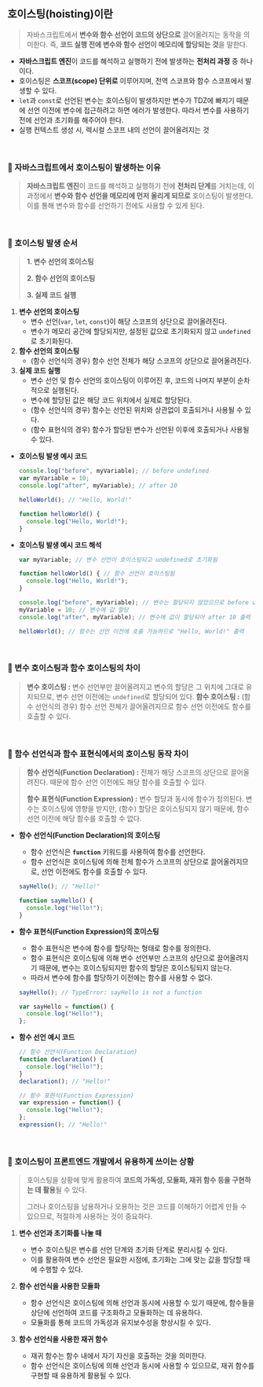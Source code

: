 ## 호이스팅(hoisting)이란

> 자바스크립트에서 **변수와 함수 선언이 코드의 상단으로** 끌어올려지는 동작을 의미한다.
즉, **코드 실행 전에 변수와 함수 선언이 메모리에 할당되는 것**을 말한다.

- **자바스크립트 엔진**이 코드를 해석하고 실행하기 전에 발생하는 **전처리 과정** 중 하나이다.
- 호이스팅은 **스코프(scope) 단위로** 이루어지며, 전역 스코프와 함수 스코프에서 발생할 수 있다.
- `let`과 `const`로 선언된 변수는 호이스팅이 발생하지만 변수가 TDZ에 빠지기 때문에 선언 이전에 변수에 접근하려고 하면 에러가 발생한다. 따라서 변수를 사용하기 전에 선언과 초기화를 해주어야 한다.
- 실행 컨텍스트 생성 시, 렉시컬 스코프 내의 선언이 끌어올려지는 것

<br />

### 📌 자바스크립트에서 호이스팅이 발생하는 이유

> **자바스크립트 엔진**이 코드를 해석하고 실행하기 전에 **전처리 단계**를 거치는데, 이 과정에서 **변수와 함수 선언을 메모리에 먼저 올리게 되므로** 호이스팅이 발생한다. 이를 통해 변수와 함수를 선언하기 전에도 사용할 수 있게 된다.

<br />

### 📌 호이스팅 발생 순서

> **1. 변수 선언의 호이스팅**
> 
> **2. 함수 선언의 호이스팅**
> 
> **3. 실제 코드 실행**

1. **변수 선언의 호이스팅**
    - 변수 선언(`var`, `let`, `const`)이 해당 스코프의 상단으로 끌어올려진다.
    - 변수가 메모리 공간에 할당되지만, 설정된 값으로 초기화되지 않고 `undefined`로 초기화된다.
2. **함수 선언의 호이스팅**
    - (함수 선언식의 경우) 함수 선언 전체가 해당 스코프의 상단으로 끌어올려진다.
3. **실제 코드 실행**
    - 변수 선언 및 함수 선언의 호이스팅이 이루어진 후, 코드의 나머지 부분이 순차적으로 실행된다.
    - 변수에 할당된 값은 해당 코드 위치에서 실제로 할당된다.
    - (함수 선언식의 경우) 함수는 선언된 위치와 상관없이 호출되거나 사용될 수 있다.
    - (함수 표현식의 경우) 함수가 할당된 변수가 선언된 이후에 호출되거나 사용될 수 있다.
- **호이스팅 발생 예시 코드**
    
    ```jsx
    console.log("before", myVariable); // before undefined
    var myVariable = 10;
    console.log("after", myVariable); // after 10
    
    helloWorld(); // "Hello, World!"
    
    function helloWorld() {
      console.log("Hello, World!");
    }
    ```
    
- **호이스팅 발생 예시 코드 해석**
    
    ```jsx
    var myVariable; // 변수 선언이 호이스팅되고 undefined로 초기화됨
    
    function helloWorld() { // 함수 선언이 호이스팅됨
      console.log("Hello, World!");
    }
    
    console.log("before", myVariable); // 변수는 할당되지 않았으므로 before undefined 출력
    myVariable = 10; // 변수에 값 할당
    console.log("after", myVariable); // 변수에 값이 할당되어 after 10 출력
    
    helloWorld(); // 함수는 선언 이전에 호출 가능하므로 "Hello, World!" 출력
    ```

<br />

### 📌 변수 호이스팅과 함수 호이스팅의 차이

> **변수 호이스팅 :** 변수 선언부만 끌어올려지고 변수의 할당은 그 위치에 그대로 유지되므로, 변수 선언 이전에는 `undefined`로 할당되어 있다.
**함수 호이스팅 :** (함수 선언식의 경우) 함수 선언 전체가 끌어올려지므로 함수 선언 이전에도 함수를 호출할 수 있다.

<br />

### 📌 함수 선언식과 함수 표현식에서의 호이스팅 동작 차이

> **함수 선언식(Function Declaration) :** 전체가 해당 스코프의 상단으로 끌어올려진다. 때문에 함수 선언 이전에도 해당 함수를 호출할 수 있다.
> 
> **함수 표현식(Function Expression) :** 변수 할당과 동시에 함수가 정의된다. 변수는 호이스팅에 영향을 받지만, (함수) 할당은 호이스팅되지 않기 때문에, 함수 선언 이전에 해당 함수를 호출할 수 없다.

- **함수 선언식(Function Declaration)의 호이스팅**
    - 함수 선언식은 **`function`** 키워드를 사용하여 함수를 선언한다.
    - 함수 선언식은 호이스팅에 의해 전체 함수가 스코프의 상단으로 끌어올려지므로, 선언 이전에도 함수를 호출할 수 있다.
    
    ```jsx
    sayHello(); // "Hello!"
    
    function sayHello() {
      console.log("Hello!");
    }
    ```
    
- **함수 표현식(Function Expression)의 호이스팅**
    - 함수 표현식은 변수에 함수를 할당하는 형태로 함수를 정의한다.
    - 함수 표현식은 호이스팅에 의해 변수 선언부만 스코프의 상단으로 끌어올려지기 때문에, 변수는 호이스팅되지만 함수의 할당은 호이스팅되지 않는다.
    - 따라서 변수에 함수를 할당하기 이전에는 함수를 사용할 수 없다.
    
    ```jsx
    sayHello(); // TypeError: sayHello is not a function
    
    var sayHello = function() {
      console.log("Hello!");
    };
    ```
    
- **함수 선언 예시 코드**
    
    ```jsx
    // 함수 선언식(Function Declaration)
    function declaration() {
      console.log("Hello!");
    }
    declaration(); // "Hello!"
    
    // 함수 표현식(Function Expression)
    var expression = function() {
      console.log("Hello!");
    };
    expression(); // "Hello!"
    ```

<br />

### 📌 호이스팅이 프론트엔드 개발에서 유용하게 쓰이는 상황

> 호이스팅을 상황에 맞게 활용하여 **코드의 가독성, 모듈화, 재귀 함수 등을 구현하는 데 활용**될 수 있다.
> 
> 그러나 호이스팅을 남용하거나 오용하는 것은 코드를 이해하기 어렵게 만들 수 있으므로, 적절하게 사용하는 것이 중요하다.

1. **변수 선언과 초기화를 나눌 때**
    - 변수 호이스팅은 변수를 선언 단계와 초기화 단계로 분리시킬 수 있다.
    - 이를 활용하여 변수 선언은 필요한 시점에, 초기화는 그에 맞는 값을 할당할 때에 수행할 수 있다.

2. **함수 선언식을 사용한 모듈화**
    - 함수 선언식은 호이스팅에 의해 선언과 동시에 사용할 수 있기 때문에, 함수들을 상단에 선언하여 코드를 구조화하고 모듈화하는 데 유용하다.
    - 모듈화를 통해 코드의 가독성과 유지보수성을 향상시킬 수 있다.

3. **함수 선언식을 사용한 재귀 함수**
    - 재귀 함수는 함수 내에서 자기 자신을 호출하는 것을 의미한다.
    - 함수 선언식은 호이스팅에 의해 선언과 동시에 사용할 수 있으므로, 재귀 함수를 구현할 때 유용하게 활용될 수 있다.